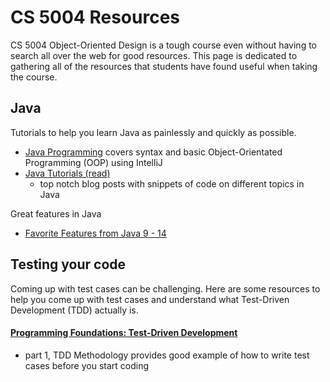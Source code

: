 # CS 5004 Resources
CS 5004 Object-Oriented Design is a tough course even without having to search all over the web for good resources. This page is dedicated to gathering all of the resources that students have found useful when taking the course.

## Java
Tutorials to help you learn Java as painlessly and quickly as possible.
- [Java Programming](https://testautomationu.applitools.com/java-programming-course/) covers syntax and basic Object-Orientated Programming (OOP) using IntelliJ
- [Java Tutorials (read)](https://careerkarma.com/blog/java-tutorials/)
  - top notch blog posts with snippets of code on different topics in Java


Great features in Java
- [Favorite Features from Java 9 - 14](https://www.youtube.com/watch?v=bGGBr9NuKog)

## Testing your code
Coming up with test cases can be challenging. Here are some resources to help you come up with test cases and understand what Test-Driven Development (TDD) actually is.
#### [Programming Foundations: Test-Driven Development](https://www.linkedin.com/learning/programming-foundations-test-driven-development-2)
- part 1, TDD Methodology provides good example of how to write test cases before you start coding


